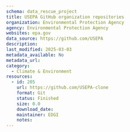 ```yaml
---
schema: data_rescue_project 
title: USEPA GitHub organization repositories
organization: Environmental Protection Agency
agency: Environmental Protection Agency
websites: epa.gov
data_source: https://github.com/USEPA
description: 
last_modified: 2025-03-03
metadata_available: No
metadata_url: 
category:
  - Climate & Environment 
resources:
  - id: 205
    url: https://github.com/USEPA-clone
    format: Git
    status: Finished
    size: 0.0
    download_date: 
    maintainer: EDGI
    notes: 
---
```

